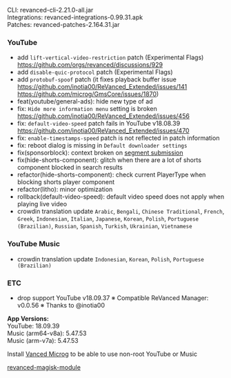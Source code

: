 CLI: revanced-cli-2.21.0-all.jar  
Integrations: revanced-integrations-0.99.31.apk  
Patches: revanced-patches-2.164.31.jar  

### YouTube

- add `lift-vertical-video-restriction` patch (Experimental Flags) https://github.com/orgs/revanced/discussions/929
- add `disable-quic-protocol` patch (Experimental Flags)
- add `protobuf-spoof` patch (it fixes playback buffer issue https://github.com/inotia00/ReVanced_Extended/issues/141 https://github.com/microg/GmsCore/issues/1870)
- feat(youtube/general-ads): hide new type of ad
- fix: `Hide more information menu` setting is broken https://github.com/inotia00/ReVanced_Extended/issues/456
- fix: `default-video-speed` patch fails in YouTube v18.08.39 https://github.com/inotia00/ReVanced_Extended/issues/470
- fix: `enable-timestamps-speed` patch is not reflected in patch information
- fix: reboot dialog is missing in `Default downloader settings`
- fix(sponsorblock): context broken on [segment submission](https://www.reddit.com/r/revancedextended/comments/11pgnbh/12_im_too_stupid_to_submit_the_issue_on_github_so/)
- fix(hide-shorts-component): glitch when there are a lot of shorts component blocked in search results
- refactor(hide-shorts-component): check current PlayerType when blocking shorts player component
- refactor(litho): minor optimization
- rollback(default-video-speed): default video speed does not apply when playing live video
- crowdin translation update
`Arabic`, `Bengali`, `Chinese Traditional`, `French`, `Greek`, `Indonesian`, `Italian`, `Japanese`, `Korean`, `Polish`, `Portuguese (Brazilian)`, `Russian`, `Spanish`, `Turkish`, `Ukrainian`, `Vietnamese`

### YouTube Music
- crowdin translation update
`Indonesian`, `Korean`, `Polish`, `Portuguese (Brazilian)`

### ETC
- drop support YouTube v18.09.37
※ Compatible ReVanced Manager: v0.0.56
※ Thanks to @inotia00
  
**App Versions:**  
YouTube: 18.09.39  
Music (arm64-v8a): 5.47.53  
Music (arm-v7a): 5.47.53  

Install [Vanced Microg](https://github.com/TeamVanced/VancedMicroG/releases) to be able to use non-root YouTube or Music  

[revanced-magisk-module](https://github.com/kazimmt/ReVanced-Builder)  
